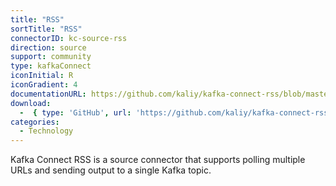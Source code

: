 ```yaml
---
title: "RSS"
sortTitle: "RSS"
connectorID: kc-source-rss
direction: source
support: community
type: kafkaConnect
iconInitial: R
iconGradient: 4
documentationURL: https://github.com/kaliy/kafka-connect-rss/blob/master/README.md
download:
  -  { type: 'GitHub', url: 'https://github.com/kaliy/kafka-connect-rss' }
categories:
  - Technology
---
```


Kafka Connect RSS is a source connector that supports polling multiple URLs and sending output to a single Kafka topic.
